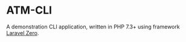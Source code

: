 # ATM-CLI

A demonstration CLI application, written in PHP 7.3+ using framework [Laravel Zero](https://laravel-zero.com/).